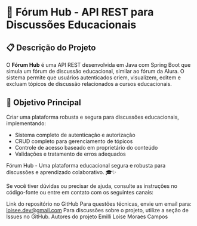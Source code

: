 # 🧩 Fórum Hub - API REST para Discussões Educacionais

## 📋 Descrição do Projeto

O **Fórum Hub** é uma API REST desenvolvida em Java com Spring Boot que simula um fórum de discussão educacional, similar ao fórum da Alura. O sistema permite que usuários autenticados criem, visualizem, editem e excluam tópicos de discussão relacionados a cursos educacionais.

## 🎯 Objetivo Principal

Criar uma plataforma robusta e segura para discussões educacionais, implementando:

- Sistema completo de autenticação e autorização
- CRUD completo para gerenciamento de tópicos
- Controle de acesso baseado em proprietário do conteúdo
- Validações e tratamento de erros adequados

Fórum Hub - Uma plataforma educacional segura e robusta para discussões e aprendizado colaborativo. 🎓✨

Se você tiver dúvidas ou precisar de ajuda, consulte as instruções no código-fonte ou entre em contato com os seguintes canais:

Link do repositório no GitHub Para questões técnicas, envie um email para: loisee.dev@gmail.com Para discussões sobre o projeto, utilize a seção de Issues no GitHub. Autores do projeto Emilli Loise Moraes Campos
